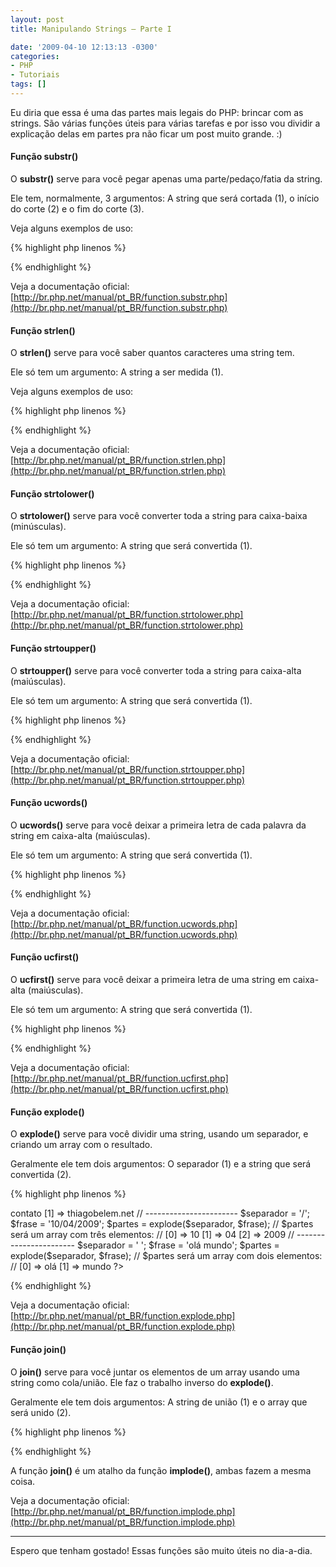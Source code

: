 ```yaml
---
layout: post
title: Manipulando Strings – Parte I

date: '2009-04-10 12:13:13 -0300'
categories:
- PHP
- Tutoriais
tags: []
---
```

Eu diria que essa é uma das partes mais legais do PHP: brincar com as strings. São várias funções úteis para várias tarefas e por isso vou dividir a explicação delas em partes pra não ficar um post muito grande. :)

<h4>Função substr()</h4>
O <strong>substr()</strong> serve para você pegar apenas uma parte/pedaço/fatia da string.

Ele tem, normalmente, 3 argumentos: A string que será cortada (1), o início do corte (2) e o fim do corte (3).

Veja alguns exemplos de uso:


{% highlight php linenos %}
<?php

$frase = 'O rato roeu a roupa do Rei de Roma';

echo substr($frase, 0, 5); // 5 primeiros caracteres a partir do 0° caractere
// Retorno: O rato

echo substr($frase, 3, 16); // 16 primeiros caracteres a partir do 3° caractere
// Retorno: ato roeu a roupa

echo substr($frase, 0, -1); // Todos os caracteres, até o penúltimo, a partir do 0° caractere
// Retorno: O rato roeu a roupa do Rei de Rom

?>
{% endhighlight %}

Veja a documentação oficial:
[http://br.php.net/manual/pt_BR/function.substr.php](http://br.php.net/manual/pt_BR/function.substr.php)

<h4>Função strlen()</h4>
O <strong>strlen()</strong> serve para você saber quantos caracteres uma string tem.

Ele só tem um argumento: A string a ser medida (1).

Veja alguns exemplos de uso:


{% highlight php linenos %}
<?php

$frase = 'O rato roeu a roupa do Rei de Roma';

echo strlen($frase);
// Retorno: 34

$frase = 'Thiago Belem';

echo strlen($frase);
// Retorno: 12

?>
{% endhighlight %}

Veja a documentação oficial:
[http://br.php.net/manual/pt_BR/function.strlen.php](http://br.php.net/manual/pt_BR/function.strlen.php)

<h4>Função strtolower()</h4>
O <strong>strtolower()</strong> serve para você converter toda a string para caixa-baixa (minúsculas).

Ele só tem um argumento: A string que será convertida (1).


{% highlight php linenos %}
<?php

$frase = 'O RATo rOeu a rOuPa Do Rei de Roma';

echo strtolower($frase);
// Retorno: o rato roeu a roupa do rei de roma

?>
{% endhighlight %}

Veja a documentação oficial:
[http://br.php.net/manual/pt_BR/function.strtolower.php](http://br.php.net/manual/pt_BR/function.strtolower.php)

<h4>Função strtoupper()</h4>
O <strong>strtoupper()</strong> serve para você converter toda a string para caixa-alta (maiúsculas).

Ele só tem um argumento: A string que será convertida (1).


{% highlight php linenos %}
<?php

$frase = 'O RATo rOeu a rOuPa Do Rei de Roma';

echo strtolower($frase);
// Retorno: O RATO ROEU A ROUPA DO REI DE ROMA

?>
{% endhighlight %}

Veja a documentação oficial:
[http://br.php.net/manual/pt_BR/function.strtoupper.php](http://br.php.net/manual/pt_BR/function.strtoupper.php)

<h4>Função ucwords()</h4>
O <strong>ucwords()</strong> serve para você deixar a primeira letra de cada palavra da string em caixa-alta (maiúsculas).

Ele só tem um argumento: A string que será convertida (1).


{% highlight php linenos %}
<?php

$frase = 'jOsé da sILva fErReirA';

echo strtolower($frase);
// Retorno: JOsé Da SILva FErReirA

?>
{% endhighlight %}

Veja a documentação oficial:
[http://br.php.net/manual/pt_BR/function.ucwords.php](http://br.php.net/manual/pt_BR/function.ucwords.php)

<h4>Função ucfirst()</h4>
O <strong>ucfirst()</strong> serve para você deixar a primeira letra de uma string em caixa-alta (maiúsculas).

Ele só tem um argumento: A string que será convertida (1).


{% highlight php linenos %}
<?php

$frase = 'jOsé da sILva fErReirA';

echo strtolower($frase);
// Retorno: JOsé da sILva fErReirA

?>
{% endhighlight %}

Veja a documentação oficial:
[http://br.php.net/manual/pt_BR/function.ucfirst.php](http://br.php.net/manual/pt_BR/function.ucfirst.php)

<h4>Função explode()</h4>
O <strong>explode()</strong> serve para você dividir uma string, usando um separador, e criando um array com o resultado.

Geralmente ele tem dois argumentos: O separador (1) e a string que será convertida (2).


{% highlight php linenos %}
<?php

$separador = '@';

$frase = 'contato@thiagobelem.net';

$partes = explode($separador, $frase);
// $partes será um array com dois elementos:
// [0] => contato [1] => thiagobelem.net

// -----------------------

$separador = '/';

$frase = '10/04/2009';

$partes = explode($separador, $frase);
// $partes será um array com três elementos:
// [0] => 10 [1] => 04 [2] => 2009

// -----------------------

$separador = ' ';

$frase = 'olá mundo';

$partes = explode($separador, $frase);
// $partes será um array com dois elementos:
// [0] => olá [1] => mundo

?>
{% endhighlight %}

Veja a documentação oficial:
[http://br.php.net/manual/pt_BR/function.explode.php](http://br.php.net/manual/pt_BR/function.explode.php)

<h4>Função join()</h4>
O <strong>join()</strong> serve para você juntar os elementos de um array usando uma string como cola/união. Ele faz o trabalho inverso do <strong>explode()</strong>.

Geralmente ele tem dois argumentos: A string de união (1) e o array que será unido (2).


{% highlight php linenos %}
<?php

$uniao = '@';

$partes = array('contato', 'thiagobelem.net');

echo join($uniao, $partes);
// Resultado: contato@thiagobelem.net

// -----------------------

$uniao = 'x';

$partes = array('10', '04', '2009');

echo join($uniao, $partes);
// Resultado: 10x04x2009

// -----------------------

$uniao = ' #@ ';

$partes = array('olá', 'mundo');

echo join($uniao, $partes);
// Resultado: olá #@ mundo

?>
{% endhighlight %}

A função <strong>join()</strong> é um atalho da função <strong>implode()</strong>, ambas fazem a mesma coisa.

Veja a documentação oficial:
[http://br.php.net/manual/pt_BR/function.implode.php](http://br.php.net/manual/pt_BR/function.implode.php)

---

Espero que tenham gostado! Essas funções são muito úteis no dia-a-dia.

